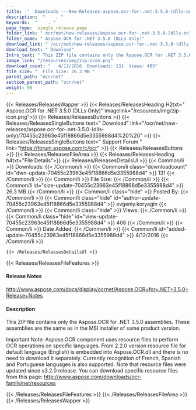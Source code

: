 ```yaml
---
title:  "  Downloads ---New-Releases-aspose.ocr-for-.net-3.5.0-(dlls-only) . " 
description:  "    . " 
keywords:  "    . " 
page_type:  single_release_page
folder_link: " ocr/net/new-releases/aspose.ocr-for-.net-3.5.0-(dlls-only)/"
folder_name: " Aspose.OCR for .NET 3.5.0 (DLLs Only)"
download_link: " /ocr/net/new-releases/aspose.ocr-for-.net-3.5.0-(dlls-only)/70455c23963e45f18866d5e3355988d4"
download_text: " Download"
Intro_text: " This ZIP file contains only the Aspose.OCR for .NET 3.5.0 assemblies. These asse..."
image_link: "/resources/img/zip-icon.png"
download_count: "   4/12/2016  Downloads: 131  Views: 405"
file_size: "  File Size: 26.3 MB "
parent_path: "ocr/net"
section_parent_path: "ocr/net"
weight: 98 
---
```


{{< Releases/ReleasesWapper >}}
  {{< Releases/ReleasesHeading H2txt=" Aspose.OCR for .NET 3.5.0 (DLLs Only)" imagelink="/resources/img/zip-icon.png">}}
  {{< Releases/ReleasesButtons >}}
    {{< Releases/ReleasesSingleButtons text=" Download" link="/ocr/net/new-releases/aspose.ocr-for-.net-3.5.0-(dlls-only)/70455c23963e45f18866d5e3355988d4%20%20" >}}
    {{< Releases/ReleasesSingleButtons text=" Support Forum " link="https://forum.aspose.com/c/ocr" >}}
  {{< Releases/ReleasesButtons >}}
  {{< Releases/ReleasesFileArea >}}
    {{< Releases/ReleasesHeading h4txt="File Details">}}
    {{< Releases/ReleasesDetailsUl >}}
            {{< Common/li  >}} Downloads: {{< /Common/li >}} 
      {{< Common/li class="downloadcount" id="dwn-update-70455c23963e45f18866d5e3355988d4" >}} 131 {{< /Common/li >}} 
      {{< Common/li  >}} File Size: {{< /Common/li >}} 
      {{< Common/li id="size-update-70455c23963e45f18866d5e3355988d4" >}} 26.3 MB {{< /Common/li >}} 
      {{< Common/li  class="hide" >}} Posted By: {{< /Common/li >}} 
      {{< Common/li class="hide" id="author-update-70455c23963e45f18866d5e3355988d4" >}} evgeniy.koryagin {{< /Common/li >}} 
      {{< Common/li class="hide"  >}} Views: {{< /Common/li >}} 
      {{< Common/li class="hide" id="view-update-70455c23963e45f18866d5e3355988d4" >}} 406 {{< /Common/li >}} 
      {{< Common/li  >}} Date Added: {{< /Common/li >}} 
      {{< Common/li id="added-update-70455c23963e45f18866d5e3355988d4" >}} 4/12/2016 {{< /Common/li >}} 

    {{< /Releases/ReleasesDetailsUl >}}

  {{< Releases/ReleasesFileFeatures >}}
      <h4>Release Notes</h4><div><a href="http://www.aspose.com/docs/display/ocrnet/Aspose.OCR+for+.NET+3.5.0+Release+Notes">http://www.aspose.com/docs/display/ocrnet/Aspose.OCR+for+.NET+3.5.0+Release+Notes</a></div><h4>Description</h4><div class="HTMLDescription">This ZIP file contains only the Aspose.OCR for .NET 3.5.0 assemblies. These assemblies are the same as in the MSI installer of same product version.

Important Note: Aspose.OCR component uses resource files to perform OCR operations on specific languages. From 2.2.0 version resource file for default language (English) is embedded into Aspose.OCR.dll and there is no need to download it separately. Currently recognition of French, Spanish and Portuguese languages is also supported. Note that resource files were updated since v3.2.0 release. You can download specific resource files from this page: http://www.aspose.com/downloads/ocr-family/net/resources</div>
  {{< /Releases/ReleasesFileFeatures >}}
 {{< /Releases/ReleasesFileArea >}}
{{< /Releases/ReleasesWapper >}}


